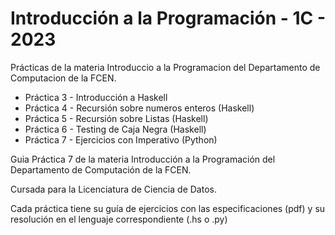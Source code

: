 # Introducción a la Programación - 1C - 2023
Prácticas de la materia Introduccio a la Programacion del Departamento de Computacion de la FCEN.



- Práctica 3 - Introducción a Haskell
- Práctica 4 - Recursión sobre numeros enteros (Haskell)
- Práctica 5 - Recursión sobre Listas (Haskell)
- Práctica 6 - Testing de Caja Negra (Haskell)
- Práctica 7 - Ejercicios con Imperativo (Python) 

Guia Práctica 7 de la materia Introducción a la Programación del Departamento de Computación de la FCEN.

Cursada para la Licenciatura de Ciencia de Datos.

Cada práctica tiene su guía de ejercicios con las especificaciones (pdf) y su resolución en el lenguaje correspondiente (.hs o .py) 
